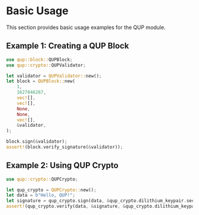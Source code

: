 # Basic Usage

This section provides basic usage examples for the QUP module.

## Example 1: Creating a QUP Block

```rust
use qup::block::QUPBlock;
use qup::crypto::QUPValidator;

let validator = QUPValidator::new();
let block = QUPBlock::new(
    1,
    1627846267,
    vec![],
    vec![],
    None,
    None,
    vec![],
    &validator,
);

block.sign(&validator);
assert!(block.verify_signature(&validator));
```

## Example 2: Using QUP Crypto

```rust
use qup::crypto::QUPCrypto;

let qup_crypto = QUPCrypto::new();
let data = b"Hello, QUP!";
let signature = qup_crypto.sign(data, &qup_crypto.dilithium_keypair.secret_key);
assert!(qup_crypto.verify(data, &signature, &qup_crypto.dilithium_keypair.public_key));
```
